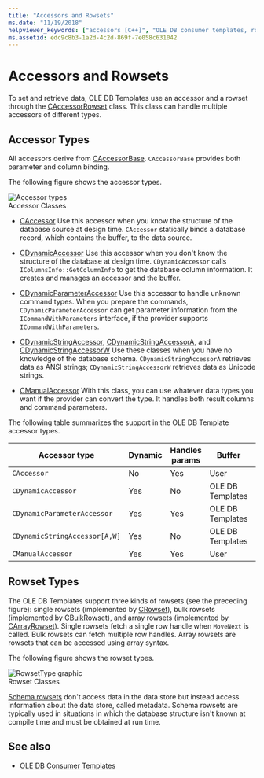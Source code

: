 ```yaml
---
title: "Accessors and Rowsets"
ms.date: "11/19/2018"
helpviewer_keywords: ["accessors [C++]", "OLE DB consumer templates, rowset support", "OLE DB consumer templates, accessors", "rowsets [C++], accessing", "bulk rowsets", "CAccessorRowset class, accessor types", "single rowsets", "CArrayRowset class, accessors", "CBulkRowset class, accessors", "array rowsets", "CAccessorBase class", "CRowset class, accessors and rowsets", "accessors [C++], rowsets", "rowsets [C++], supported types"]
ms.assetid: edc9c8b3-1a2d-4c2d-869f-7e058c631042
---
```

# Accessors and Rowsets

To set and retrieve data, OLE DB Templates use an accessor and a rowset through the [CAccessorRowset](../../data/oledb/caccessorrowset-class.md) class. This class can handle multiple accessors of different types.

## Accessor Types

All accessors derive from [CAccessorBase](../../data/oledb/caccessorbase-class.md). `CAccessorBase` provides both parameter and column binding.

The following figure shows the accessor types.

![Accessor types](../../data/oledb/media/vcaccessortypes.gif "Accessor types")<br/>
Accessor Classes

- [CAccessor](../../data/oledb/caccessor-class.md) Use this accessor when you know the structure of the database source at design time. `CAccessor` statically binds a database record, which contains the buffer, to the data source.

- [CDynamicAccessor](../../data/oledb/cdynamicaccessor-class.md) Use this accessor when you don't know the structure of the database at design time. `CDynamicAccessor` calls `IColumnsInfo::GetColumnInfo` to get the database column information. It creates and manages an accessor and the buffer.

- [CDynamicParameterAccessor](../../data/oledb/cdynamicparameteraccessor-class.md) Use this accessor to handle unknown command types. When you prepare the commands, `CDynamicParameterAccessor` can get parameter information from the `ICommandWithParameters` interface, if the provider supports `ICommandWithParameters`.

- [CDynamicStringAccessor](../../data/oledb/cdynamicstringaccessor-class.md), [CDynamicStringAccessorA](../../data/oledb/cdynamicstringaccessora-class.md), and [CDynamicStringAccessorW](../../data/oledb/cdynamicstringaccessorw-class.md) Use these classes when you have no knowledge of the database schema. `CDynamicStringAccessorA` retrieves data as ANSI strings; `CDynamicStringAccessorW` retrieves data as Unicode strings.

- [CManualAccessor](../../data/oledb/cmanualaccessor-class.md) With this class, you can use whatever data types you want if the provider can convert the type. It handles both result columns and command parameters.

The following table summarizes the support in the OLE DB Template accessor types.

|Accessor type|Dynamic|Handles params|Buffer|Multiple accessors|
|-------------------|-------------|--------------------|------------|------------------------|
|`CAccessor`|No|Yes|User|Yes|
|`CDynamicAccessor`|Yes|No|OLE DB Templates|No|
|`CDynamicParameterAccessor`|Yes|Yes|OLE DB Templates|No|
|`CDynamicStringAccessor[A,W]`|Yes|No|OLE DB Templates|No|
|`CManualAccessor`|Yes|Yes|User|Yes|

## Rowset Types

The OLE DB Templates support three kinds of rowsets (see the preceding figure): single rowsets (implemented by [CRowset](../../data/oledb/crowset-class.md)), bulk rowsets (implemented by [CBulkRowset](../../data/oledb/cbulkrowset-class.md)), and array rowsets (implemented by [CArrayRowset](../../data/oledb/carrayrowset-class.md)). Single rowsets fetch a single row handle when `MoveNext` is called. Bulk rowsets can fetch multiple row handles. Array rowsets are rowsets that can be accessed using array syntax.

The following figure shows the rowset types.

![RowsetType graphic](../../data/oledb/media/vcrowsettypes.gif "RowsetType graphic")<br/>
Rowset Classes

[Schema rowsets](../../data/oledb/obtaining-metadata-with-schema-rowsets.md) don't access data in the data store but instead access information about the data store, called metadata. Schema rowsets are typically used in situations in which the database structure isn't known at compile time and must be obtained at run time.

## See also

- [OLE DB Consumer Templates](../../data/oledb/ole-db-consumer-templates-cpp.md)

